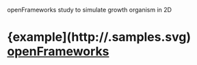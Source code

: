 openFrameworks study to simulate growth organism in 2D


{example](http://.samples.svg)
[openFrameworks](http://openframeworks.cc/)
================
